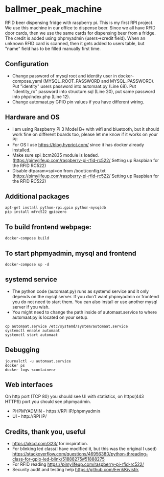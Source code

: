 # ballmer_peak_machine
RFID beer dispensing fridge with raspberry pi. This is my first RPI project. We use this machine in our office to dispense beer. Since we all have RFID door cards, then we use the same cards for dispensing beer from a fridge.
The credit is added using phpmyadmin (users->credit field). When an unknown RFID card is scanned, then it gets added to users table, but "name" field has to be filled manually first time.

## Configuration
 * Change password of mysql root and identity user in docker-compose.yaml (MYSQL_ROOT_PASSWORD and MYSQL_PASSWORD). Put "identity" users password into automaat.py (Line 68). Put "identity_ro" password into structure.sql (Line 20), put same password into php/index.php (Line 12).
 * Change automaat.py GPIO pin values if you have different wiring.

## Hardware and OS
 * I am using Raspberry Pi 3 Model B+ with wifi and bluetooth, but it should work fine on different boards too, please let me know if it works on your PI!
 * For OS I use https://blog.hypriot.com/ since it has docker already installed.
 * Make sure spi_bcm2835 module is loaded. (https://pimylifeup.com/raspberry-pi-rfid-rc522/ Setting up Raspbian for the RFID RC522)
 * Disable dtparam=spi=on from /boot/config.txt (https://pimylifeup.com/raspberry-pi-rfid-rc522/ Setting up Raspbian for the RFID RC522)

## Additional packages
```
apt-get install python-rpi.gpio python-mysqldb
pip install mfrc522 gpiozero
```

## To build frontend webpage:
```
docker-compose build
```

## To start phpmyadmin, mysql and frontend
```
docker-compose up -d
```

## systemd service
 * The python code (automaat.py) runs as systemd service and it only depends on the mysql server. If you don't want phpmyadmin or frontend you do not need to start them. You can also install or use another mysql server if you wish.
 * You might need to change the path inside of automaat.service to where automaat.py is located on your setup.
```
cp automaat.service /etc/systemd/system/automaat.service
systemctl enable automaat
systemctl start automaat
```
## Debugging
```
journalctl -u automaat.service
docker ps
docker logs <container>
```

## Web interfaces
On http port (TCP 80) you should see UI with statistics, on https(443 HTTPS) port you should see phpmyadmin.
* PHPMYADMIN - https://RPI IP/phpmyadmin
* UI - http://RPI IP/

## Credits, thank you, useful
* https://xkcd.com/323/ for inspiration.
* For blinking led class(I have modified it, but this was the original I used) https://stackoverflow.com/questions/46956380/python-threading-class-for-gpio-led-blink/51888275#51888275
* For RFID reading https://pimylifeup.com/raspberry-pi-rfid-rc522/
* Security audit and testing help https://github.com/EerikKivistik
